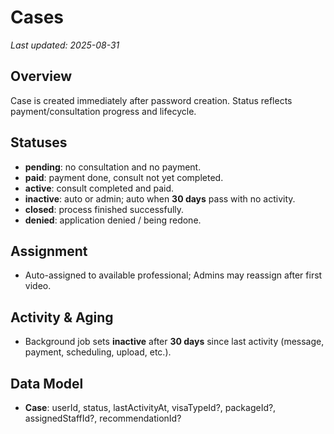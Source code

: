 # Cases

_Last updated: 2025-08-31_

## Overview
Case is created immediately after password creation. Status reflects payment/consultation progress and lifecycle.

## Statuses
- **pending**: no consultation and no payment.
- **paid**: payment done, consult not yet completed.
- **active**: consult completed and paid.
- **inactive**: auto or admin; auto when **30 days** pass with no activity.
- **closed**: process finished successfully.
- **denied**: application denied / being redone.

## Assignment
- Auto-assigned to available professional; Admins may reassign after first video.

## Activity & Aging
- Background job sets **inactive** after **30 days** since last activity (message, payment, scheduling, upload, etc.).

## Data Model
- **Case**: userId, status, lastActivityAt, visaTypeId?, packageId?, assignedStaffId?, recommendationId?
